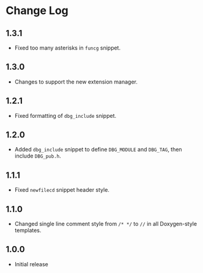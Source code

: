 # Change Log

## 1.3.1
- Fixed too many asterisks in `funcg` snippet.

## 1.3.0
- Changes to support the new extension manager.

## 1.2.1
- Fixed formatting of `dbg_include` snippet.

## 1.2.0
- Added `dbg_include` snippet to define `DBG_MODULE` and `DBG_TAG`, then include `DBG_pub.h`.

## 1.1.1
- Fixed `newfilecd` snippet header style.

## 1.1.0
- Changed single line comment style from `/* */` to `//` in all Doxygen-style templates.

## 1.0.0
- Initial release
